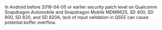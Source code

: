 In Android before 2018-04-05 or earlier security patch level on Qualcomm Snapdragon Automobile and Snapdragon Mobile MDM9625, SD 400, SD 800, SD 820, and SD 820A, lack of input validation in QSEE can cause potential buffer overflow.